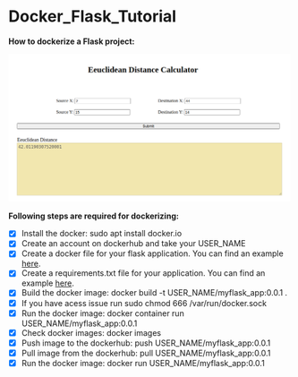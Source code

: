 # Docker_Flask_Tutorial

**How to dockerize a Flask project:**

![plot](./demo.png)

**Following steps are required for dockerizing:**
- [x] Install the docker: sudo apt  install docker.io
- [x] Create an account on dockerhub and take your USER_NAME
- [x] Create a docker file for your flask application. You can find an example [here](https://github.com/fatemehsrz/Docker_Flask_Tutorial/blob/main/Dockerfile).
- [x] Create a requirements.txt file for your application. You can find an example [here](https://github.com/fatemehsrz/Docker_Flask_Tutorial/blob/main/requirements.txt).
- [x] Build the docker image: docker build -t USER_NAME/myflask_app:0.0.1 .
- [x] If you have acess issue run sudo chmod 666 /var/run/docker.sock
- [x] Run the docker image: docker container run USER_NAME/myflask_app:0.0.1
- [x] Check docker images: docker images
- [x] Push image to the dockerhub: push USER_NAME/myflask_app:0.0.1
- [x] Pull image from the dockerhub: pull USER_NAME/myflask_app:0.0.1
- [x] Run the docker image: docker run USER_NAME/myflask_app:0.0.1
